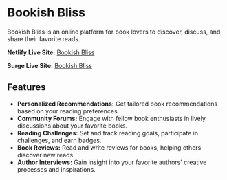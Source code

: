 # Bookish Bliss

Bookish Bliss is an online platform for book lovers to discover, discuss, and share their favorite reads.

**Netlify Live Site:** [Bookish Bliss](https://fictional-books.netlify.app)

**Surge Live Site:** [Bookish Bliss](https://fictional-books.surge.sh)

## Features

- **Personalized Recommendations:** Get tailored book recommendations based on your reading preferences.
- **Community Forums:** Engage with fellow book enthusiasts in lively discussions about your favorite books.
- **Reading Challenges:** Set and track reading goals, participate in challenges, and earn badges.
- **Book Reviews:** Read and write reviews for books, helping others discover new reads.
- **Author Interviews:** Gain insight into your favorite authors' creative processes and inspirations.